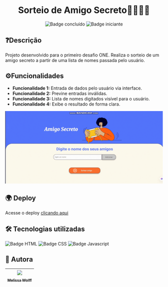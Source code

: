 <h1 align="center">Sorteio de Amigo Secreto🙋‍♀️🙋‍♂️</h1>
<p align="center">
  <img src="https://img.shields.io/badge/status-concluído-green" alt="Badge concluído">
  <img src="https://img.shields.io/badge/level-iniciante-blue" alt="Badge iniciante">
</p>

<h2>❓Descrição</h2>
Projeto desenvolvido para o primeiro desafio ONE. Realiza o sorteio de um amigo secreto a partir de uma lista de nomes passada pelo usuário.

<h2>⚙️Funcionalidades</h2>
<ul> 
  <li><b>Funcionalidade 1:</b> Entrada de dados pelo usuário via interface.</li> 
  <li><b>Funcionalidade 2:</b> Previne entradas inválidas.</li>
  <li><b>Funcionalidade 3:</b> Lista de nomes digitados visível para o usuário.</li>
  <li><b>Funcionalidade 4:</b> Exibe o resultado de forma clara.</li> 
</ul>

<img src="assets/demonstracao.mp4.gif" alt="Vídeo demonstrativo do programa">

<h2>🌍 Deploy</h2>

Acesse o deploy <a href="https://amigo-secreto-sigma-olive.vercel.app">clicando aqui</a>

<h2>🛠️ Tecnologias utilizadas</h2>

<p>
  <img src="https://img.shields.io/badge/HTML-F67828" alt="Badge HTML">
  <img src="https://img.shields.io/badge/CSS-0000FF" alt="Badge CSS">
  <img src="https://img.shields.io/badge/JAVASCRIPT-FFFF00" alt="Badge Javascript">
</p>

<h2>🍯 Autora</h2>

| [<img loading="lazy" src="https://avatars.githubusercontent.com/u/168154573?v=4" width=115><br><sub>Melissa Wolff</sub>](https://github.com/melwolff13) |
| :---: |
